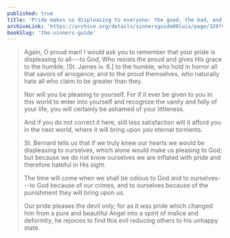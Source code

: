 ```yaml
---
published: true
title: 'Pride makes us displeasing to everyone: the good, the bad, and even ourselves'
archiveLink: 'https://archive.org/details/sinnersguide00luis/page/329?view=theater'
bookSlug: 'the-sinners-guide'
---
```


> Again, O proud man! I would ask you to remember that your pride is displeasing to all---to God, Who resists the proud and gives His grace to the humble; [St. James iv. 6.] to the humble, who hold in horror all that savors of arrogance; and to the proud themselves, who naturally hate all who claim to be greater than they.
>
> Nor will you be pleasing to yourself. For if it ever be given to you in this world to enter into yourself and recognize the vanity and folly of your life, you will certainly be ashamed of your littleness.
>
> And if you do not correct it here, still less satisfaction will it afford you in the next world, where it will bring upon you eternal torments.
>
> St. Bernard tells us that if we truly knew our hearts we would be displeasing to ourselves, which alone would make us pleasing to God; but because we do not know ourselves we are inflated with pride and therefore hateful in His sight.
>
> The time will come when we shall be odious to God and to ourselves---to God because of our crimes, and to ourselves because of the punishment they will bring upon us.
>
> Our pride pleases the devil only; for as it was pride which changed him from a pure and beautiful Angel into a spirit of malice and deformity, he rejoices to find this evil reducing others to his unhappy state.

